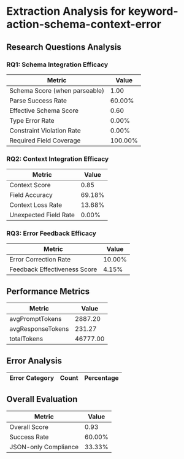 # Extraction Analysis for keyword-action-schema-context-error

## Research Questions Analysis

### RQ1: Schema Integration Efficacy

| Metric | Value |
|--------|-------|
| Schema Score (when parseable) | 1.00 |
| Parse Success Rate | 60.00% |
| Effective Schema Score | 0.60 |
| Type Error Rate | 0.00% |
| Constraint Violation Rate | 0.00% |
| Required Field Coverage | 100.00% |

### RQ2: Context Integration Efficacy

| Metric | Value |
|--------|-------|
| Context Score | 0.85 |
| Field Accuracy | 69.18% |
| Context Loss Rate | 13.68% |
| Unexpected Field Rate | 0.00% |

### RQ3: Error Feedback Efficacy

| Metric | Value |
|--------|-------|
| Error Correction Rate | 10.00% |
| Feedback Effectiveness Score | 4.15% |

## Performance Metrics

| Metric | Value |
|--------|-------|
| avgPromptTokens | 2887.20 |
| avgResponseTokens | 231.27 |
| totalTokens | 46777.00 |

## Error Analysis

| Error Category | Count | Percentage |
|---------------|-------|------------|

## Overall Evaluation

| Metric | Value |
|--------|-------|
| Overall Score | 0.93 |
| Success Rate | 60.00% |
| JSON-only Compliance | 33.33% |
